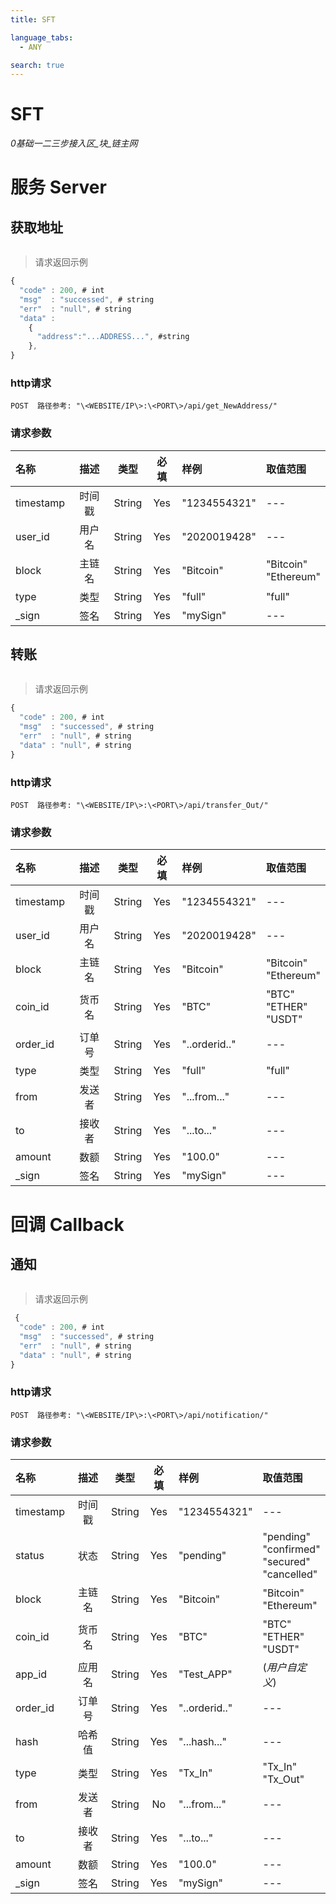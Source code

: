 ```yaml
---
title: SFT

language_tabs:
  - ANY

search: true
---
```


# SFT

_0基础一二三步接入区\_块\_链主网_

# 服务 Server

## 获取地址

>


```
```


> 请求返回示例

```javascript
{
  "code" : 200, # int
  "msg"  : "successed", # string
  "err"  : "null", # string
  "data" :
    {
      "address":"...ADDRESS...", #string
    },
}
```

### http请求

`POST  路径参考: "\<WEBSITE/IP\>:\<PORT\>/api/get_NewAddress/"`

### 请求参数

|名称       |描述     |类型     |必填 |样例         |取值范围|
|:----      |:--:     |:---:   |:--: |:--         |:-- |
|timestamp  |时间戳   |String  |Yes  |"1234554321" |---|
|user_id    |用户名   |String  |Yes  |"2020019428" |---|
|block      |主链名   |String  |Yes  |"Bitcoin"    |"Bitcoin"<br>"Ethereum"  |
|type       |类型     |String  |Yes  |"full"       |"full"|
|\_sign     |签名     |String  |Yes  |"mySign"     |---|

## 转账

>

```
```


> 请求返回示例

```javascript
{
  "code" : 200, # int
  "msg"  : "successed", # string
  "err"  : "null", # string
  "data" : "null", # string
}
```

### http请求

`POST  路径参考: "\<WEBSITE/IP\>:\<PORT\>/api/transfer_Out/"`

### 请求参数

|名称       |描述    |类型    |必填 |样例           |取值范围|
|:----      |:--:   |:---:   |:--: |:--           |:-- |
|timestamp  |时间戳  |String |Yes  |"1234554321"   |---|
|user_id    |用户名  |String |Yes  |"2020019428"   |---|
|block      |主链名  |String |Yes  |"Bitcoin"      |"Bitcoin"<br>"Ethereum"|
|coin_id    |货币名  |String |Yes  |"BTC"          |"BTC"<br>"ETHER"<br>"USDT"|
|order_id   |订单号  |String |Yes  |"..orderid.."  |---|
|type       |类型    |String |Yes  |"full"         |"full"|
|from       |发送者  |String |Yes  |"...from..."   |---|
|to         |接收者  |String |Yes  |"...to..."     |---|
|amount     |数额    |String |Yes  |"100.0"        |---|
|\_sign     |签名    |String |Yes  |"mySign"       |---|

# 回调 Callback

## 通知

>


```
```


> 请求返回示例

```javascript
 {
  "code" : 200, # int
  "msg"  : "successed", # string
  "err"  : "null", # string
  "data" : "null", # string
}
```

### http请求

`POST  路径参考: "\<WEBSITE/IP\>:\<PORT\>/api/notification/"`

### 请求参数

|名称       |描述   |类型   |必填  |样例         |取值范围|
|:----      |:--:  |:---:  |:--:  |:--         |:-- |
|timestamp  |时间戳 |String |Yes  |"1234554321" |---|
|status     |状态   |String |Yes  |"pending"    |"pending"<br>"confirmed"<br>"secured"<br>"cancelled"|
|block      |主链名 |String |Yes  |"Bitcoin"    |"Bitcoin"<br>"Ethereum"|
|coin_id    |货币名 |String |Yes  |"BTC"        |"BTC"<br>"ETHER"<br>"USDT"|
|app_id     |应用名 |String |Yes  |"Test_APP"   |(_用户自定义_)|
|order_id   |订单号 |String |Yes  |"..orderid.."|---|
|hash       |哈希值 |String |Yes  |"...hash..." |---|
|type       |类型   |String |Yes  |"Tx_In"      |"Tx_In"<br>"Tx_Out"|
|from       |发送者 |String |No   |"...from..." |---|
|to         |接收者 |String |Yes  |"...to..."   |---|
|amount     |数额   |String |Yes  |"100.0"      |---|
|\_sign     |签名   |String |Yes  |"mySign"     |---|
